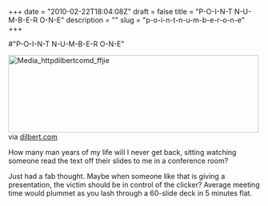 +++
date = "2010-02-22T18:04:08Z"
draft = false
title = "P-O-I-N-T N-U-M-B-E-R O-N-E"
description = ""
slug = "p-o-i-n-t-n-u-m-b-e-r-o-n-e"
+++

#"P-O-I-N-T N-U-M-B-E-R O-N-E"


 <div class="posterous_bookmarklet_entry">
 <div class='p_embed p_image_embed'>
<a href="http://getfile9.posterous.com/getfile/files.posterous.com/conoroneill/xDrJugwHuGkoGbszteuvCHEkjuDgidHbmrrDqgBildhtDGHzIeGtbEmyFCbd/media_httpdilbertcomd_fFjie.gif.scaled1000.gif"><img alt="Media_httpdilbertcomd_ffjie" height="155" src="http://getfile1.posterous.com/getfile/files.posterous.com/conoroneill/xDrJugwHuGkoGbszteuvCHEkjuDgidHbmrrDqgBildhtDGHzIeGtbEmyFCbd/media_httpdilbertcomd_fFjie.gif.scaled500.gif" width="500" /></a>
</div>
<div class="posterous_quote_citation">via <a href="http://dilbert.com/strips/comic/2010-02-22/?utm_source=feedburner&amp;utm_medium=feed&amp;utm_campaign=Feed%3A+DilbertDailyStrip+%28Dilbert+Daily+Strip%29&amp;utm_content=Google+Reader">dilbert.com</a></div>
 <p>How many man years of my life will I never get back, sitting watching someone read the text off their slides to me in a conference room?
</p><p>Just had a fab thought. Maybe when someone like that is giving a presentation, the victim should be in control of the clicker? Average meeting time would plummet as you lash through a 60-slide deck in 5 minutes flat.</p></div>
 